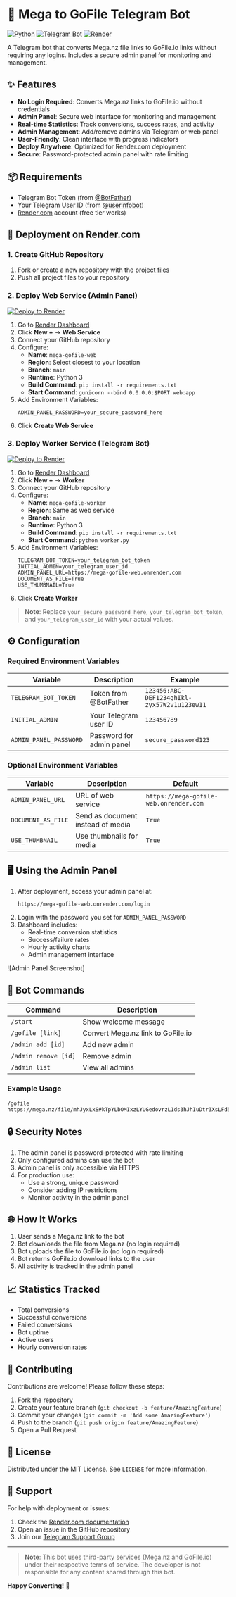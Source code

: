 # 🚀 Mega to GoFile Telegram Bot

[![Python](https://img.shields.io/badge/Python-3.7%2B-blue)](https://python.org)
[![Telegram Bot](https://img.shields.io/badge/Telegram-Bot-green)](https://core.telegram.org/bots)
[![Render](https://img.shields.io/badge/Deploy-Render-43E047?logo=render)](https://render.com)

A Telegram bot that converts Mega.nz file links to GoFile.io links without requiring any logins. Includes a secure admin panel for monitoring and management.

## ✨ Features

- **No Login Required**: Converts Mega.nz links to GoFile.io without credentials
- **Admin Panel**: Secure web interface for monitoring and management
- **Real-time Statistics**: Track conversions, success rates, and activity
- **Admin Management**: Add/remove admins via Telegram or web panel
- **User-Friendly**: Clean interface with progress indicators
- **Deploy Anywhere**: Optimized for Render.com deployment
- **Secure**: Password-protected admin panel with rate limiting

## 📦 Requirements

- Telegram Bot Token (from [@BotFather](https://t.me/BotFather))
- Your Telegram User ID (from [@userinfobot](https://t.me/userinfobot))
- [Render.com](https://render.com) account (free tier works)

## 🚀 Deployment on Render.com

### 1. Create GitHub Repository

1. Fork or create a new repository with the [project files](https://github.com/yourusername/mega-gofile-bot)
2. Push all project files to your repository

### 2. Deploy Web Service (Admin Panel)

[![Deploy to Render](https://render.com/images/deploy-to-render-button.svg)](https://dashboard.render.com/web)

1. Go to [Render Dashboard](https://dashboard.render.com/)
2. Click **New +** → **Web Service**
3. Connect your GitHub repository
4. Configure:
   - **Name**: `mega-gofile-web`
   - **Region**: Select closest to your location
   - **Branch**: `main`
   - **Runtime**: Python 3
   - **Build Command**: `pip install -r requirements.txt`
   - **Start Command**: `gunicorn --bind 0.0.0.0:$PORT web:app`
5. Add Environment Variables:
   ```
   ADMIN_PANEL_PASSWORD=your_secure_password_here
   ```
6. Click **Create Web Service**

### 3. Deploy Worker Service (Telegram Bot)

[![Deploy to Render](https://render.com/images/deploy-to-render-button.svg)](https://dashboard.render.com/web)

1. Go to [Render Dashboard](https://dashboard.render.com/)
2. Click **New +** → **Worker**
3. Connect your GitHub repository
4. Configure:
   - **Name**: `mega-gofile-worker`
   - **Region**: Same as web service
   - **Branch**: `main`
   - **Runtime**: Python 3
   - **Build Command**: `pip install -r requirements.txt`
   - **Start Command**: `python worker.py`
5. Add Environment Variables:
   ```
   TELEGRAM_BOT_TOKEN=your_telegram_bot_token
   INITIAL_ADMIN=your_telegram_user_id
   ADMIN_PANEL_URL=https://mega-gofile-web.onrender.com
   DOCUMENT_AS_FILE=True
   USE_THUMBNAIL=True
   ```
6. Click **Create Worker**

> **Note**: Replace `your_secure_password_here`, `your_telegram_bot_token`, and `your_telegram_user_id` with your actual values.

## ⚙️ Configuration

### Required Environment Variables

| Variable | Description | Example |
|----------|-------------|---------|
| `TELEGRAM_BOT_TOKEN` | Token from @BotFather | `123456:ABC-DEF1234ghIkl-zyx57W2v1u123ew11` |
| `INITIAL_ADMIN` | Your Telegram user ID | `123456789` |
| `ADMIN_PANEL_PASSWORD` | Password for admin panel | `secure_password123` |

### Optional Environment Variables

| Variable | Description | Default |
|----------|-------------|---------|
| `ADMIN_PANEL_URL` | URL of web service | `https://mega-gofile-web.onrender.com` |
| `DOCUMENT_AS_FILE` | Send as document instead of media | `True` |
| `USE_THUMBNAIL` | Use thumbnails for media | `True` |

## 🖥️ Using the Admin Panel

1. After deployment, access your admin panel at:
   ```
   https://mega-gofile-web.onrender.com/login
   ```
2. Login with the password you set for `ADMIN_PANEL_PASSWORD`
3. Dashboard includes:
   - Real-time conversion statistics
   - Success/failure rates
   - Hourly activity charts
   - Admin management interface

![Admin Panel Screenshot]

## 🤖 Bot Commands

| Command | Description |
|---------|-------------|
| `/start` | Show welcome message |
| `/gofile [link]` | Convert Mega.nz link to GoFile.io |
| `/admin add [id]` | Add new admin |
| `/admin remove [id]` | Remove admin |
| `/admin list` | View all admins |

### Example Usage
```
/gofile https://mega.nz/file/mhJyxLxS#kTpYLbOMIxzLYUGedovrzL1ds3hJhIuDtr3XsLFd5F8
```

## 🔒 Security Notes

1. The admin panel is password-protected with rate limiting
2. Only configured admins can use the bot
3. Admin panel is only accessible via HTTPS
4. For production use:
   - Use a strong, unique password
   - Consider adding IP restrictions
   - Monitor activity in the admin panel

## 🌐 How It Works

1. User sends a Mega.nz link to the bot
2. Bot downloads the file from Mega.nz (no login required)
3. Bot uploads the file to GoFile.io (no login required)
4. Bot returns GoFile.io download links to the user
5. All activity is tracked in the admin panel

## 📈 Statistics Tracked

- Total conversions
- Successful conversions
- Failed conversions
- Bot uptime
- Active users
- Hourly conversion rates

## 🤝 Contributing

Contributions are welcome! Please follow these steps:

1. Fork the repository
2. Create your feature branch (`git checkout -b feature/AmazingFeature`)
3. Commit your changes (`git commit -m 'Add some AmazingFeature'`)
4. Push to the branch (`git push origin feature/AmazingFeature`)
5. Open a Pull Request

## 📄 License

Distributed under the MIT License. See `LICENSE` for more information.

## 💬 Support

For help with deployment or issues:

1. Check the [Render.com documentation](https://render.com/docs)
2. Open an issue in the GitHub repository
3. Join our [Telegram Support Group](https://t.me/your_support_group)

---

> **Note**: This bot uses third-party services (Mega.nz and GoFile.io) under their respective terms of service. The developer is not responsible for any content shared through this bot.

**Happy Converting!** 🚀

